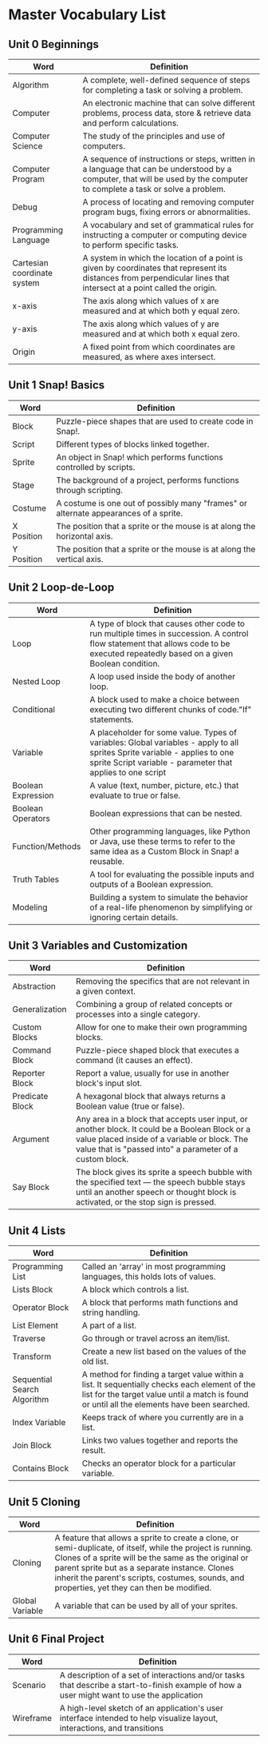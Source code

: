 # Master Vocabulary List

## Unit 0 Beginnings

| Word | Definition |
| --- | --- |
| Algorithm | A complete, well-defined sequence of steps for completing a task or solving a problem. |
| Computer | An electronic machine that can solve different problems, process data, store & retrieve data and perform calculations. |
| Computer Science | The study of the principles and use of computers. |
| Computer Program | A sequence of instructions or steps, written in a language that can be understood by a computer, that will be used by the computer to complete a task or solve a problem.|
| Debug | A process of locating and removing computer program bugs, fixing errors or abnormalities. |
| Programming Language | A vocabulary and set of grammatical rules for instructing a computer or computing device to perform specific tasks. |
| Cartesian coordinate system | A system in which the location of a point is given by coordinates that represent its distances from perpendicular lines that intersect at a point called the origin. |
| x-axis | The axis along which values of x are measured and at which both y equal zero. |
| y-axis | The axis along which values of y are measured and at which both x equal zero. |
| Origin | A fixed point from which coordinates are measured, as where axes intersect. |

## Unit 1 Snap! Basics

| Word | Definition |
| --- | --- |
| Block | Puzzle-piece shapes that are used to create code in Snap!. |
| Script | Different types of blocks linked together. |
| Sprite | An object in Snap! which performs functions controlled by scripts. |
| Stage |  The background of a project, performs functions through scripting. |
| Costume | A costume is one out of possibly many "frames" or alternate appearances of a sprite. |
| X Position |  The position that a sprite or the mouse is at along the horizontal axis. |
| Y Position | The position that a sprite or the mouse is at along the vertical axis. |

## Unit 2 Loop-de-Loop

| Word | Definition |
| --- | --- |
| Loop |  A type of block that causes other code to run multiple times in succession.  A control flow statement that allows code to be executed repeatedly based on a given Boolean condition. |
| Nested Loop | A loop used inside the body of another loop. |
| Conditional | A block used to make a choice between executing two different chunks of code."If" statements. |
| Variable | A placeholder for some value. Types of variables: Global variables - apply to all sprites  Sprite variable - applies to one sprite  Script variable - parameter that applies to one script |
| Boolean Expression | A value (text, number, picture, etc.) that evaluate to true or false. |
| Boolean Operators | Boolean expressions that can be nested. |
| Function/Methods | Other programming languages, like Python or Java, use these terms to refer to the same idea as a Custom Block in Snap! a reusable. |
| Truth Tables | A tool for evaluating the possible inputs and outputs of a Boolean expression. |
| Modeling |Building a system to simulate the behavior of a real-life phenomenon by simplifying or ignoring certain details. |

## Unit 3 Variables and Customization

| Word | Definition |
| ------------- | --------------------------------------------- |
| Abstraction | Removing the specifics that are not relevant in a given context. |
| Generalization | Combining a group of related concepts or processes into a single category. |
| Custom Blocks | Allow for one to make their own programming blocks. |
| Command Block | Puzzle-piece shaped block that executes a command (it causes an effect). |
| Reporter Block | Report a value, usually for use in another block's input slot. |
| Predicate Block | A hexagonal block that always returns a Boolean value (true or false). |
| Argument | Any area in a block that accepts user input, or another block. It could be a Boolean Block or a value placed inside of a variable or block. The value that is "passed into" a parameter of a custom block. |
| Say Block | The block gives its sprite a speech bubble with the specified text — the speech bubble stays until an another speech or thought block is activated, or the stop sign is pressed. |

## Unit 4 Lists

| Word | Definition |
| --- | --- |
| Programming List |  Called an 'array' in most programming languages, this holds lots of values. |
| Lists Block | A block which controls a list. |
| Operator Block | A block that performs math functions and string handling. |
| List Element | A part of a list. |
| Traverse | Go through or travel across an item/list. |
| Transform | Create a new list based on the values of the old list. |
| Sequential Search Algorithm | A method for finding a target value within a list. It sequentially checks each element of the list for the target value until a match is found or until all the elements have been searched. |
| Index Variable | Keeps track of where you currently are in a list. |
| Join Block | Links two values together and reports the result. |
| Contains Block | Checks an operator block for a particular variable. |

## Unit 5 Cloning

| Word | Definition |
| --- | --- |
| Cloning | A feature that allows a sprite to create a clone, or semi-duplicate, of itself, while the project is running. Clones of a sprite will be the same as the original or parent sprite but as a separate instance. Clones inherit the parent's scripts, costumes, sounds, and properties, yet they can then be modified.
| Global Variable | A variable  that can be used by all of your sprites. |

## Unit 6 Final Project

| Word     | Definition                                 |
| ------------- | --------------------------------------------- |
| Scenario     | A description of a set of interactions and/or tasks that describe a start-to-finish example of how a user might want to use the application |
| Wireframe     | A high-level sketch of an application's user interface intended to  help visualize layout, interactions, and transitions |
